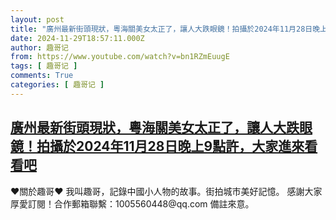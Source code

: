 ```yaml
---
layout: post
title: "廣州最新街頭現狀，粵海關美女太正了，讓人大跌眼鏡！拍攝於2024年11月28日晚上9點許，大家進來看看吧"
date: 2024-11-29T18:57:11.000Z
author: 趣哥记
from: https://www.youtube.com/watch?v=bn1RZmEuugE
tags: [ 趣哥记 ]
comments: True
categories: [ 趣哥记 ]
---
```

<!--1732906631000-->
[廣州最新街頭現狀，粵海關美女太正了，讓人大跌眼鏡！拍攝於2024年11月28日晚上9點許，大家進來看看吧](https://www.youtube.com/watch?v=bn1RZmEuugE)
------

<div>
♥關於趣哥♥  我叫趣哥，記錄中國小人物的故事。街拍城市美好記憶。  感謝大家厚愛訂閱！合作郵箱聯繫：1005560448@qq.com 備註來意。
</div>
